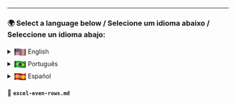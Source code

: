 ---
### 🌍 Select a language below / Selecione um idioma abaixo / Seleccione un idioma abajo:

<details>
  <summary><img src="../assets/flags/enus.png" width="28" align="absmiddle"/> English</summary>

# Identify Even Rows in Excel  

## 📌 Description  
> 📝 **This formula checks if a row is even-numbered in an Excel spreadsheet.**  
> It is particularly useful for **conditional formatting**, **filtering**, and **row-based calculations**.

## 🛠 Steps performed:
✅ **Determines if a row is even using the formula.**  
✅ **Applies it in conditional formatting to highlight even rows.**  
✅ **Useful for filtering and alternating row-based calculations.**

## ⚙️ Commands:
{{CMD}}  
=MOD(LIN();2)=0  
{{CMD}}

## ⚠️ Notes:
📌 **Returns TRUE for even rows** and **FALSE for odd rows**.  
📌 Works well with **conditional formatting** to create alternating row shading.  
📌 Ideal for **structured reports and data analysis**.

## 💡 When to use?
🔹 To **highlight even-numbered rows** for better readability.  
🔹 For **conditional formatting** in large datasets.  
🔹 To **filter or analyze row-based data structures**.

## 🔍 Search Tags:
Excel even rows, highlight even rows, conditional formatting, alternate row shading, Excel MOD function, filter even rows  

</details>

<details>
  <summary><img src="../assets/flags/ptbr.png" width="28" align="absmiddle"/> Português</summary>

# Identificar Linhas Pares no Excel  

## 📌 Descrição  
> 📝 **Esta fórmula verifica se uma linha possui numeração par no Excel.**  
> É especialmente útil para **formatação condicional**, **filtragem** e **cálculos baseados em linhas**.

## 🛠 Passos realizados:
✅ **Determina se uma linha é par usando a fórmula.**  
✅ **Aplica na formatação condicional para destacar linhas pares.**  
✅ **Útil para filtragem e cálculos alternados por linha.**

## ⚙️ Comandos:
{{CMD}}  
=MOD(LIN();2)=0  
{{CMD}}

## ⚠️ Notas:
📌 **Retorna VERDADEIRO para linhas pares** e **FALSO para linhas ímpares**.  
📌 Funciona bem com **formatação condicional** para criar sombreamento alternado.  
📌 Ideal para **relatórios estruturados e análise de dados**.

## 💡 Quando usar?
🔹 Para **destacar linhas numeradas pares** e melhorar a legibilidade.  
🔹 Para **formatação condicional** em grandes conjuntos de dados.  
🔹 Para **filtrar ou analisar estruturas de dados baseadas em linhas**.

## 🔍 Tags de Busca:
Excel linhas pares, destacar linhas pares, formatação condicional, sombreamento alternado, função MOD do Excel, filtrar linhas pares  

</details>

<details>
  <summary><img src="../assets/flags/es.png" width="28" align="absmiddle"/> Español</summary>

# Identificar Filas Pares en Excel  

## 📌 Descripción  
> 📝 **Esta fórmula verifica si una fila tiene numeración par en Excel.**  
> Es particularmente útil para **formato condicional**, **filtrado** y **cálculos basados en filas**.

## 🛠 Pasos realizados:
✅ **Determina si una fila es par usando la fórmula.**  
✅ **Aplica en el formato condicional para resaltar filas pares.**  
✅ **Útil para filtrado y cálculos alternativos basados en filas.**

## ⚙️ Comandos:
{{CMD}}  
=MOD(LIN();2)=0  
{{CMD}}

## ⚠️ Notas:
📌 **Devuelve VERDADERO para filas pares** y **FALSO para filas impares**.  
📌 Funciona bien con **formato condicional** para crear sombreado alternado.  
📌 Ideal para **informes estructurados y análisis de datos**.

## 💡 ¿Cuándo usar?
🔹 Para **resaltar filas numeradas pares** y mejorar la legibilidad.  
🔹 Para **formato condicional** en grandes conjuntos de datos.  
🔹 Para **filtrar o analizar estructuras de datos basadas en filas**.

## 🔍 Etiquetas de Búsqueda:
Excel filas pares, resaltar filas pares, formato condicional, sombreado alternado, función MOD de Excel, filtrar filas pares  

</details>

📂 **`excel-even-rows.md`**
